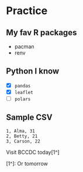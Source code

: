 

# Practice

## My fav R packages
- pacman
- renv

## Python I know 

- [x] ```pandas```
- [x] ```leaflet```
- [ ] ```polars``` 

## Sample CSV

```
1, Alma, 31
2, Betty, 21
3, Carson, 22
```

Visit BCCDC today[1^]

[1^]: Or tomorrow
